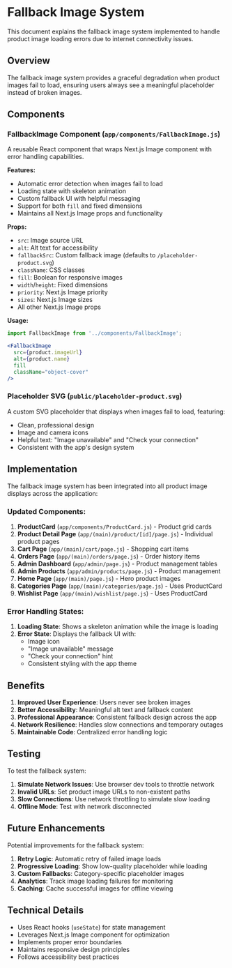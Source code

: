 # Fallback Image System

This document explains the fallback image system implemented to handle product image loading errors due to internet connectivity issues.

## Overview

The fallback image system provides a graceful degradation when product images fail to load, ensuring users always see a meaningful placeholder instead of broken images.

## Components

### FallbackImage Component (`app/components/FallbackImage.js`)

A reusable React component that wraps Next.js Image component with error handling capabilities.

**Features:**
- Automatic error detection when images fail to load
- Loading state with skeleton animation
- Custom fallback UI with helpful messaging
- Support for both `fill` and fixed dimensions
- Maintains all Next.js Image props and functionality

**Props:**
- `src`: Image source URL
- `alt`: Alt text for accessibility
- `fallbackSrc`: Custom fallback image (defaults to `/placeholder-product.svg`)
- `className`: CSS classes
- `fill`: Boolean for responsive images
- `width`/`height`: Fixed dimensions
- `priority`: Next.js Image priority
- `sizes`: Next.js Image sizes
- All other Next.js Image props

**Usage:**
```jsx
import FallbackImage from '../components/FallbackImage';

<FallbackImage
  src={product.imageUrl}
  alt={product.name}
  fill
  className="object-cover"
/>
```

### Placeholder SVG (`public/placeholder-product.svg`)

A custom SVG placeholder that displays when images fail to load, featuring:
- Clean, professional design
- Image and camera icons
- Helpful text: "Image unavailable" and "Check your connection"
- Consistent with the app's design system

## Implementation

The fallback image system has been integrated into all product image displays across the application:

### Updated Components:
1. **ProductCard** (`app/components/ProductCard.js`) - Product grid cards
2. **Product Detail Page** (`app/(main)/product/[id]/page.js`) - Individual product pages
3. **Cart Page** (`app/(main)/cart/page.js`) - Shopping cart items
4. **Orders Page** (`app/(main)/orders/page.js`) - Order history items
5. **Admin Dashboard** (`app/admin/page.js`) - Product management tables
6. **Admin Products** (`app/admin/products/page.js`) - Product management
7. **Home Page** (`app/(main)/page.js`) - Hero product images
8. **Categories Page** (`app/(main)/categories/page.js`) - Uses ProductCard
9. **Wishlist Page** (`app/(main)/wishlist/page.js`) - Uses ProductCard

### Error Handling States:

1. **Loading State**: Shows a skeleton animation while the image is loading
2. **Error State**: Displays the fallback UI with:
   - Image icon
   - "Image unavailable" message
   - "Check your connection" hint
   - Consistent styling with the app theme

## Benefits

1. **Improved User Experience**: Users never see broken images
2. **Better Accessibility**: Meaningful alt text and fallback content
3. **Professional Appearance**: Consistent fallback design across the app
4. **Network Resilience**: Handles slow connections and temporary outages
5. **Maintainable Code**: Centralized error handling logic

## Testing

To test the fallback system:

1. **Simulate Network Issues**: Use browser dev tools to throttle network
2. **Invalid URLs**: Set product image URLs to non-existent paths
3. **Slow Connections**: Use network throttling to simulate slow loading
4. **Offline Mode**: Test with network disconnected

## Future Enhancements

Potential improvements for the fallback system:

1. **Retry Logic**: Automatic retry of failed image loads
2. **Progressive Loading**: Show low-quality placeholder while loading
3. **Custom Fallbacks**: Category-specific placeholder images
4. **Analytics**: Track image loading failures for monitoring
5. **Caching**: Cache successful images for offline viewing

## Technical Details

- Uses React hooks (`useState`) for state management
- Leverages Next.js Image component for optimization
- Implements proper error boundaries
- Maintains responsive design principles
- Follows accessibility best practices 